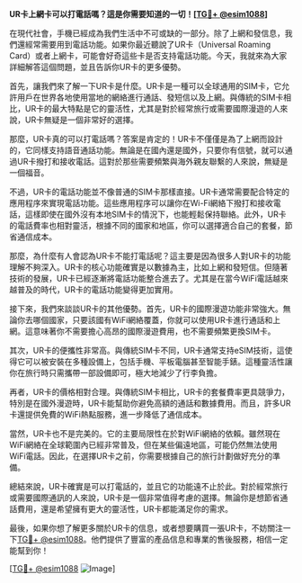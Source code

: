 **UR卡上網卡可以打電話嗎？這是你需要知道的一切！[[TG💪+ @esim1088](https://t.me/s/esim1088)]**

在現代社會，手機已經成為我們生活中不可或缺的一部分。除了上網和發信息，我們還經常需要用到電話功能。如果你最近聽說了UR卡（Universal Roaming Card）或者上網卡，可能會好奇這些卡是否支持電話功能。今天，我就來為大家詳細解答這個問題，並且告訴你UR卡的更多優勢。

首先，讓我們來了解一下UR卡是什麼。UR卡是一種可以全球通用的SIM卡，它允許用戶在世界各地使用當地的網絡進行通話、發短信以及上網。與傳統的SIM卡相比，UR卡的最大特點是它的靈活性，尤其是對於經常旅行或需要國際漫遊的人來說，UR卡無疑是一個非常好的選擇。

那麼，UR卡真的可以打電話嗎？答案是肯定的！UR卡不僅僅是為了上網而設計的，它同樣支持語音通話功能。無論是在國內還是國外，只要你有信號，就可以通過UR卡撥打和接收電話。這對於那些需要頻繁與海外親友聯繫的人來說，無疑是一個福音。

不過，UR卡的電話功能並不像普通的SIM卡那樣直接。UR卡通常需要配合特定的應用程序來實現電話功能。這些應用程序可以讓你在Wi-Fi網絡下撥打和接收電話，這樣即使在國外沒有本地SIM卡的情況下，也能輕鬆保持聯絡。此外，UR卡的電話費率也相對靈活，根據不同的國家和地區，你可以選擇適合自己的套餐，節省通信成本。

那麼，為什麼有人會認為UR卡不能打電話呢？這主要是因為很多人對UR卡的功能理解不夠深入。UR卡的核心功能確實是以數據為主，比如上網和發短信。但隨著技術的發展，UR卡已經逐漸將電話功能整合進去了。尤其是在當今WiFi電話越來越普及的時代，UR卡的電話功能變得更加實用。

接下來，我們來談談UR卡的其他優勢。首先，UR卡的國際漫遊功能非常強大。無論你去哪個國家，只要該國有WiFi網絡覆蓋，你就可以使用UR卡進行通話和上網。這意味著你不需要擔心高昂的國際漫遊費用，也不需要頻繁更換SIM卡。

其次，UR卡的便攜性非常高。與傳統SIM卡不同，UR卡通常支持eSIM技術，這使得它可以被安裝在多種設備上，包括手機、平板電腦甚至智能手錶。這種靈活性讓你在旅行時只需攜帶一部設備即可，極大地減少了行李負擔。

再者，UR卡的價格相對合理。與傳統SIM卡相比，UR卡的套餐費率更具競爭力，特別是在國外漫遊時，UR卡能幫助你避免高額的通話和數據費用。而且，許多UR卡還提供免費的WiFi熱點服務，進一步降低了通信成本。

當然，UR卡也不是完美的。它的主要局限性在於對WiFi網絡的依賴。雖然現在WiFi網絡在全球範圍內已經非常普及，但在某些偏遠地區，可能仍然無法使用WiFi電話。因此，在選擇UR卡之前，你需要根據自己的旅行計劃做好充分的準備。

總結來說，UR卡確實是可以打電話的，並且它的功能遠不止於此。對於經常旅行或需要國際通訊的人來說，UR卡是一個非常值得考慮的選擇。無論你是想節省通話費用，還是希望擁有更大的靈活性，UR卡都能滿足你的需求。

最後，如果你想了解更多關於UR卡的信息，或者想要購買一張UR卡，不妨關注一下[TG💪+ @esim1088](https://t.me/s/esim1088)。他們提供了豐富的產品信息和專業的售後服務，相信一定能幫到你！

[[TG💪+ @esim1088](https://t.me/s/esim1088) ![Image](https://i.postimg.cc/4NQfJmqS/Snipaste-2025-05-13-00-14-12.png)]